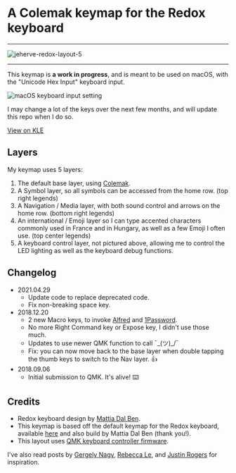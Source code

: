 # A Colemak keymap for the Redox keyboard

----
![jeherve-redox-layout-5](https://user-images.githubusercontent.com/426388/116534030-56f67600-a8e2-11eb-9bf3-3ce5362d717a.png)

----

This keymap is **a work in progress**, and is meant to be used on macOS, with the "Unicode Hex Input" keyboard input.

![macOS keyboard input setting](https://user-images.githubusercontent.com/426388/43962498-1ee9e3fc-9cb8-11e8-88e3-dbb068ec5c67.png)

I may change a lot of the keys over the next few months, and will update this repo when I do so.

[View on KLE](http://www.keyboard-layout-editor.com/#/gists/3d5368842d87a8462c8f95d4382c4a19)

## Layers

My keymap uses 5 layers:

1. The default base layer, using [Colemak](https://colemak.com/).
2. A Symbol layer, so all symbols can be accessed from the home row. (top right legends)
3. A Navigation / Media layer, with both sound control and arrows on the home row. (bottom right legends)
4. An international / Emoji layer so I can type accented characters commonly used in France and in Hungary, as well as a few Emoji I often use. (top center legends)
5. A keyboard control layer, not pictured above, allowing me to control the LED lighting as well as the keyboard debug functions.

## Changelog

- 2021.04.29
	- Update code to replace deprecated code.
	- Fix non-breaking space key.
- 2018.12.20
	- 2 new Macro keys, to invoke [Alfred](https://www.alfredapp.com/) and [1Password](https://1password.com/).
	- No more Right Command key or Expose key, I didn't use those much.
	- Updates to use newer QMK function to call ¯\_(ツ)_/¯
	- Fix: you can now move back to the base layer when double tapping the thumb keys to switch to the Nav layer. 👍
- 2018.09.06
	- Initial submission to QMK. It's alive! ⌨️

## Credits

- Redox keyboard design by [Mattia Dal Ben](https://github.com/mattdibi/redox-keyboard).
- This keymap is based off the default keymap for the Redox keyboard, available [here](https://github.com/qmk/qmk_firmware/tree/master/keyboards/redox) and also build by Mattia Dal Ben (thank you!).
- This layout uses [QMK keyboard controller firmware](https://github.com/qmk/qmk_firmware/).

I've also read posts by [Gergely Nagy](https://asylum.madhouse-project.org/blog/2016/10/15/multi-purpose-keys/), [Rebecca Le](https://sevenseacat.net/posts/2018/unicode-in-qmk-on-osx/), and [Justin Rogers](https://implementsblog.com/2016/10/16/my-ergodox-ezs-custom-layout/#comments) for inspiration.
